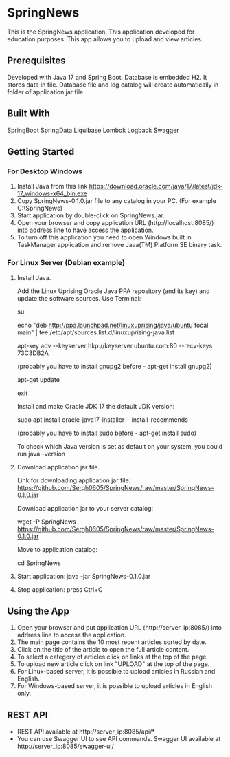 # SpringNews

This is the SpringNews application. This application developed for education purposes. This app allows you to upload and
view articles.

## Prerequisites

Developed with Java 17 and Spring Boot. Database is embedded H2. It stores data in file. Database file and log catalog
will create automatically in folder of application jar file.

## Built With

SpringBoot SpringData Liquibase Lombok Logback Swagger

## Getting Started

### For Desktop Windows

1. Install Java from this link  https://download.oracle.com/java/17/latest/jdk-17_windows-x64_bin.exe
2. Copy SpringNews-0.1.0.jar file to any catalog in your PC. (For example C:\SpringNews)
3. Start application by double-click on SpringNews.jar.
4. Open your browser and copy application URL (http://localhost:8085/) into address line to have access the application.
5. To turn off this application you need to open Windows built in TaskManager application and remove Java(TM) Platform
   SE binary task.

### For Linux Server (Debian example)

1. Install Java.

   Add the Linux Uprising Oracle Java PPA repository (and its key) and update the software sources. Use Terminal:

   su

   echo "deb http://ppa.launchpad.net/linuxuprising/java/ubuntu focal main" | tee
   /etc/apt/sources.list.d/linuxuprising-java.list

   apt-key adv --keyserver hkp://keyserver.ubuntu.com:80 --recv-keys 73C3DB2A

   (probably you have to install gnupg2 before - apt-get install gnupg2)

   apt-get update

   exit

   Install and make Oracle JDK 17 the default JDK version:

   sudo apt install oracle-java17-installer --install-recommends

   (probably you have to install sudo before - apt-get install sudo)

   To check which Java version is set as default on your system, you could run java -version

2. Download application jar file.

   Link for downloading application jar file: https://github.com/Sergh0605/SpringNews/raw/master/SpringNews-0.1.0.jar

   Download application jar to your server catalog:

   wget -P SpringNews https://github.com/Sergh0605/SpringNews/raw/master/SpringNews-0.1.0.jar

   Move to application catalog:

   cd SpringNews

3. Start application: java -jar SpringNews-0.1.0.jar
4. Stop application: press Ctrl+C

## Using the App

1. Open your browser and put application URL (http://server_ip:8085/) into address line to access the application.
2. The main page contains the 10 most recent articles sorted by date.
3. Click on the title of the article to open the full article content.
4. To select a category of articles click on links at the top of the page.
5. To upload new article click on link "UPLOAD" at the top of the page.
6. For Linux-based server, it is possible to upload articles in Russian and English.
7. For Windows-based server, it is possible to upload articles in English only.

## REST API

- REST API available at http://server_ip:8085/api/*
- You can use Swagger UI to see API commands. Swagger UI available at http://server_ip:8085/swagger-ui/